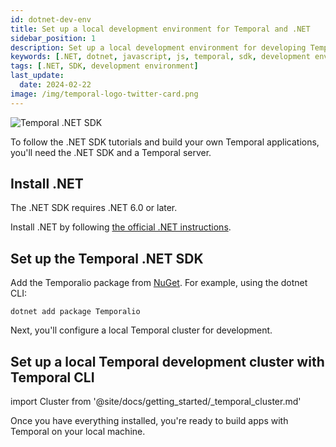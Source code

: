 ```yaml
---
id: dotnet-dev-env
title: Set up a local development environment for Temporal and .NET
sidebar_position: 1
description: Set up a local development environment for developing Temporal applications using the .NET SDK.
keywords: [.NET, dotnet, javascript, js, temporal, sdk, development environment]
tags: [.NET, SDK, development environment]
last_update:
  date: 2024-02-22
image: /img/temporal-logo-twitter-card.png
---
```


![Temporal .NET SDK](/img/sdk_banners/banner_dotnet.png)

To follow the .NET SDK tutorials and build your own Temporal applications, you'll need the .NET SDK and a Temporal server.

## Install .NET

The .NET SDK requires .NET 6.0 or later.

Install .NET by following [the official .NET instructions](https://dotnet.microsoft.com/en-us/download).

## Set up the Temporal .NET SDK

Add the Temporalio package from [NuGet](https://www.nuget.org/packages/Temporalio). For example, using the dotnet CLI:

```command
dotnet add package Temporalio
```

Next, you'll configure a local Temporal cluster for development.

## Set up a local Temporal development cluster with Temporal CLI

import Cluster  from '@site/docs/getting_started/_temporal_cluster.md'

<Cluster />

Once you have everything installed, you're ready to build apps with Temporal on your local machine.
